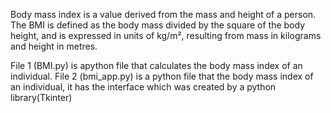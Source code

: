 Body mass index is a value derived from the mass and height of a person. 
The BMI is defined as the body mass divided by the square of the body height, and is expressed in units of kg/m², resulting from mass in kilograms and height in metres.

File 1 (BMI.py) is apython file that calculates the body mass index of an individual.
File 2 (bmi_app.py) is a python file that the body mass index of an individual, it has the interface which was created by a python library(Tkinter)
